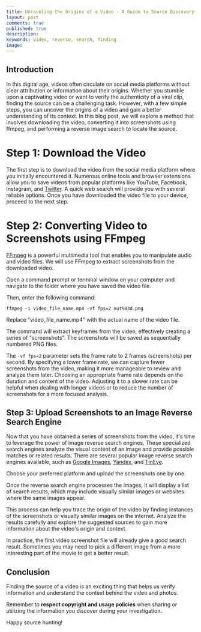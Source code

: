 ```yaml
---
title: Unraveling the Origins of a Video - A Guide to Source Discovery
layout: post
comments: true
published: true
description:
keywords: video, reverse, search, finding
image: 
---
```


## Introduction

In this digital age, videos often circulate on social media platforms without 
clear attribution or information about their origins. Whether you stumble upon 
a captivating video or want to verify the authenticity of a viral clip, 
finding the source can be a challenging task. 
However, with a few simple steps, you can uncover the origins of a video 
and gain a better understanding of its context. In this blog post, 
we will explore a method that involves downloading the video, 
converting it into screenshots using ffmpeg, and performing 
a reverse image search to locate the source.

# Step 1: Download the Video

The first step is to download the video from the social media platform 
where you initially encountered it. Numerous online tools and 
browser extensions allow you to save videos from popular platforms like 
YouTube, Facebook, Instagram, and [Twitter](https://www.google.com/search?q=twitter+video+downloader). 
A quick web search will provide you with several reliable options. 
Once you have downloaded the video file to your device, proceed to the next step.

# Step 2: Converting Video to Screenshots using FFmpeg

[FFmpeg](https://ffmpeg.org/) is a powerful multimedia tool that enables you
to manipulate audio and video files. We will use FFmpeg to extract screenshots 
from the downloaded video. 

Open a command prompt or terminal window on your computer and navigate 
to the folder where you have saved the video file. 

Then, enter the following command:

```
ffmpeg -i video_file_name.mp4 -vf fps=2 out%03d.png
```

Replace "video_file_name.mp4" with the actual name of the video file.

The command will extract keyframes from the video, 
effectively creating a series of "screenshots". 
The screenshots will be saved as sequentially numbered PNG files.

The `-vf fps=2` parameter sets the frame rate to 2 frames (screenshots) per second. 
By specifying a lower frame rate, we can capture fewer screenshots from the video, 
making it more manageable to review and analyze them later. 
Choosing an appropriate frame rate depends on the duration and content of the video. 
Adjusting it to a slower rate can be helpful when dealing with longer 
videos or to reduce the number of screenshots for a more focused analysis.

## Step 3: Upload Screenshots to an Image Reverse Search Engine

Now that you have obtained a series of screenshots from the video, 
it's time to leverage the power of image reverse search engines. 
These specialized search engines analyze the visual content of an 
image and provide possible matches or related results. 
There are several popular image reverse search engines available, 
such as [Google Images](https://images.google.com/), 
[Yandex](https://yandex.com/images/), and
[TinEye](https://tineye.com/).

Choose your preferred platform and upload the screenshots one by one.

Once the reverse search engine processes the images, 
it will display a list of search results, 
which may include visually similar images or websites 
where the same images appear. 

This process can help you trace the origin of the video by finding 
instances of the screenshots or visually similar images on the internet. 
Analyze the results carefully and explore the suggested sources 
to gain more information about the video's origin and context.

In practice, the first video screenshot file will already give a good search result.
Sometimes you may need to pick a different image from a more interesting part
of the movie to get a better result.

## Conclusion

Finding the source of a video is an exciting thing that helps us 
verify information and understand the context behind the video and photos. 

Remember to **respect copyright and usage policies** when sharing 
or utilizing the information you discover during your investigation. 

Happy source hunting!
